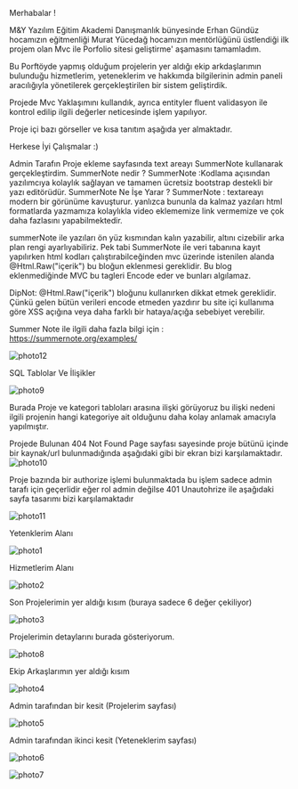 Merhabalar ! 

M&Y Yazılım Eğitim Akademi Danışmanlık bünyesinde Erhan Gündüz hocamızın eğitmenliği Murat Yücedağ hocamızın mentörlüğünü üstlendiği ilk projem olan Mvc ile Porfolio sitesi geliştirme' aşamasını tamamladım.

Bu Porftöyde yapmış olduğum projelerin yer aldığı ekip arkdaşlarımın bulunduğu hizmetlerim, yeteneklerim  ve hakkımda bilgilerinin admin paneli aracılığıyla yönetilerek gerçekleştirilen bir sistem geliştirdik.

Projede Mvc Yaklaşımını kullandık, ayrıca entityler fluent validasyon ile kontrol edilip ilgili değerler neticesinde işlem yapılıyor.

Proje içi bazı görseller ve kısa tanıtım aşağıda yer almaktadır.

Herkese İyi Çalışmalar :)

Admin Tarafın Proje ekleme sayfasında text areayı SummerNote kullanarak gerçekleştirdim.
SummerNote nedir ?
SummerNote :Kodlama açısından yazılımcıya kolaylık sağlayan ve tamamen ücretsiz bootstrap destekli bir yazı editörüdür.
SummerNote Ne İşe Yarar ?
SummerNote : textareayı modern bir görünüme kavuşturur. yanlızca bununla da kalmaz yazıları html formatlarda yazmamıza kolaylıkla video eklememize link vermemize ve çok daha fazlasını yapabilmektedir.

summerNote ile yazıları ön yüz kısmından kalın yazabilir, altını cizebilir arka plan rengi ayarlıyabiliriz.
Pek tabi SummerNote ile veri tabanına kayıt yapılırken html kodları çalıştırabilceğinden mvc üzerinde istenilen alanda @Html.Raw("içerik") bu bloğun eklenmesi gereklidir. Bu blog eklenmediğinde MVC bu tagleri Encode eder ve bunları algılamaz. 

DipNot: @Html.Raw("içerik") bloğunu kullanırken dikkat etmek gereklidir. Çünkü gelen bütün verileri encode etmeden yazdırır bu site içi kullanıma göre XSS açığına veya daha farklı bir hataya/açığa sebebiyet verebilir.

Summer Note ile ilgili daha fazla bilgi için : https://summernote.org/examples/

![photo12](https://github.com/Sinantosun/PortfolioSinanTosun/assets/145317724/afde1c3f-5c3e-497e-8080-0709bde66e9f)

SQL Tablolar Ve İlişikler

![photo9](https://github.com/Sinantosun/PortfolioSinanTosun/assets/145317724/3d4ebc60-eb68-42b4-8424-439ce6fddd84)

Burada Proje ve kategori tabloları arasına ilişki görüyoruz bu ilişki nedeni ilgili projenin hangi kategoriye ait olduğunu daha kolay anlamak amacıyla yapılmıştır.


Projede Bulunan 404 Not Found Page sayfası sayesinde proje bütünü içinde bir kaynak/url bulunmadığında aşağıdaki gibi bir ekran bizi karşılamaktadır.
![photo10](https://github.com/Sinantosun/PortfolioSinanTosun/assets/145317724/68715819-1f23-4e84-94ca-d4c02febd487)


Proje bazında bir authorize işlemi bulunmaktada bu işlem sadece admin tarafı için geçerlidir eğer rol admin değilse 401 Unautohrize ile aşağıdaki sayfa tasarımı bizi karşılamaktadır

![photo11](https://github.com/Sinantosun/PortfolioSinanTosun/assets/145317724/cb96efc1-b460-4d63-affe-263fe3bf9596)


Yetenklerim Alanı 

![photo1](https://github.com/Sinantosun/PortfolioSinanTosun/assets/145317724/dfe5ed44-1046-46b1-88a7-106065986009)

Hizmetlerim Alanı

![photo2](https://github.com/Sinantosun/PortfolioSinanTosun/assets/145317724/da1adac3-c7c0-400b-939b-fc1d36efd727)

Son Projelerimin yer aldığı kısım (buraya sadece 6 değer çekiliyor)

![photo3](https://github.com/Sinantosun/PortfolioSinanTosun/assets/145317724/94830bda-9266-4ac3-8701-2b64f2154ed5)

Projelerimin detaylarını burada gösteriyorum.

![photo8](https://github.com/Sinantosun/PortfolioSinanTosun/assets/145317724/52664d41-e652-4cd4-bc2d-054c619234c4)

Ekip Arkaşlarımın yer aldığı kısım

![photo4](https://github.com/Sinantosun/PortfolioSinanTosun/assets/145317724/ec68d28b-2b7f-4cc2-87f0-37b6851daa77)

Admin tarafından bir kesit (Projelerim sayfası)

![photo5](https://github.com/Sinantosun/PortfolioSinanTosun/assets/145317724/65bac980-c502-43b8-9b2a-1331ecc1d7ab)

Admin tarafından ikinci kesit (Yeteneklerim sayfası)

![photo6](https://github.com/Sinantosun/PortfolioSinanTosun/assets/145317724/b6a889bf-e19a-4012-aff0-216c2ec9aec2)

![photo7](https://github.com/Sinantosun/PortfolioSinanTosun/assets/145317724/263672c7-25db-4022-a5db-1fb1ebffe7ea)
